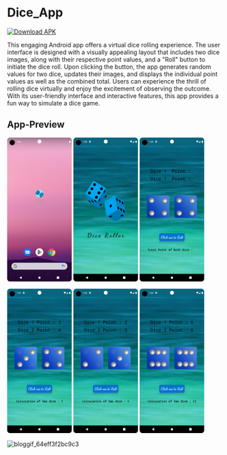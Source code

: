 # Dice_App
[![Download APK](https://img.shields.io/badge/Download-APK-blue)](https://drive.google.com/file/d/1_QyDAPZFHEfJVl2hV-GvF3A5x7taAD_s/view?usp=sharing)

This engaging Android app offers a virtual dice rolling experience. The user interface is designed with a visually appealing layout that includes two dice images, along with their respective point values, and a "Roll" button to initiate the dice roll. Upon clicking the button, the app generates random values for two dice, updates their images, and displays the individual point values as well as the combined total. Users can experience the thrill of rolling dice virtually and enjoy the excitement of observing the outcome. With its user-friendly interface and interactive features, this app provides a fun way to simulate a dice game.
## App-Preview
 <img 
  width="30%"
  src="1.png"/>
<img 
  width="30%"
  src="2.png"/>
<img 
  width="30%"
  src="3.png"/>

<img 
  width="30%"
  src="4.png"/>
  <img 
  width="30%"
  src="5.png"/>
  <img 
  width="30%"
  src="6.png"/>

  ![bloggif_64eff3f2bc9c3](https://github.com/deepbajud/Dice_App/assets/118447327/5e29b3ae-c8ae-4ada-bc67-1836685cfe05)

